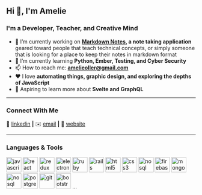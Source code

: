 ## Hi 👋, I'm Amelie

### I'm a Developer, Teacher, and Creative Mind

- 🔭 I’m currently working on **[Markdown Notes][markdownntoes], a note taking application** geared toward people that teach technical concepts, or simply someone that is looking for a place to keep their notes in markdown format
- 🌱 I’m currently learning **Python, Ember, Testing, and Cyber Security**
- 📫 How to reach me: **amelieoller@gmail.com**
- ❤️ I love **automating things, graphic design, and exploring the depths of JavaScript**
- 🎯 Aspiring to learn more about **Svelte and GraphQL**

---

### Connect With Me

👔 [linkedin][linkedin] **|**
✉️ [email][email] **|**
🏡 [website][website]

[markdownntoes]: https://github.com/amelieoller/markdown-notes
[linkedin]: https://www.linkedin.com/in/amelieoller/
[email]: amelieoller@gmail.com
[website]: https://amelieoller.com

---

### Languages & Tools

<div>
 	<img src="https://devicons.github.io/devicon/devicon.git/icons/javascript/javascript-original.svg" alt="javascript" width="40" height="40"/>
  <img src="https://devicons.github.io/devicon/devicon.git/icons/react/react-original-wordmark.svg" alt="react" width="40" height="40"/>
	<img src="https://devicons.github.io/devicon/devicon.git/icons/redux/redux-original.svg" alt="redux" width="40" height="40"/>
	<img src="https://upload.wikimedia.org/wikipedia/commons/thumb/9/91/Electron_Software_Framework_Logo.svg/1024px-Electron_Software_Framework_Logo.svg.png" alt="electron" width="40" height="40"/>
	<img src="https://devicons.github.io/devicon/devicon.git/icons/ruby/ruby-original-wordmark.svg" alt="ruby" width="40" height="40"/>
  <img src="https://devicons.github.io/devicon/devicon.git/icons/rails/rails-original-wordmark.svg" alt="rails" width="40" height="40"/>
	<img src="https://devicons.github.io/devicon/devicon.git/icons/html5/html5-original-wordmark.svg" alt="html5" width="40" height="40"/>
	<img src="https://devicons.github.io/devicon/devicon.git/icons/css3/css3-original-wordmark.svg" alt="css3" width="40" height="40"/>
	<img src="https://i2.wp.com/samirbehara.com/wp-content/uploads/2018/01/nosql-database.png?resize=208%2C208&ssl=1" alt="nosql" width="40" height="40"/>
	<img src="https://cdn4.iconfinder.com/data/icons/google-i-o-2016/512/google_firebase-2-512.png" alt="firebase" width="40" height="40"/>
	<img src="https://infinapps.com/wp-content/uploads/2018/10/mongodb-logo.png" alt="mongodb" width="40" height="40"/>
	<img src="https://icons-for-free.com/iconfiles/png/512/file+sql+icon-1320183612970878250.png" alt="nosql" width="40" height="40"/>
  <img src="https://devicons.github.io/devicon/devicon.git/icons/postgresql/postgresql-original-wordmark.svg" alt="postgresql" width="40" height="40"/>
	<img src="https://www.vectorlogo.zone/logos/git-scm/git-scm-icon.svg" alt="git" width="40" height="40"/> 
	<img src="https://devicons.github.io/devicon/devicon.git/icons/bootstrap/bootstrap-plain.svg" alt="bootstrap" width="40" height="40"/>
  ...
</div>
